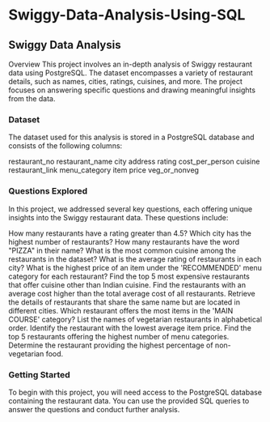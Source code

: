# Swiggy-Data-Analysis-Using-SQL


## Swiggy Data Analysis
Overview
This project involves an in-depth analysis of Swiggy restaurant data using PostgreSQL. The dataset encompasses a variety of restaurant details, such as names, cities, ratings, cuisines, and more. The project focuses on answering specific questions and drawing meaningful insights from the data.

### Dataset
The dataset used for this analysis is stored in a PostgreSQL database and consists of the following columns:

restaurant_no
restaurant_name
city
address
rating
cost_per_person
cuisine
restaurant_link
menu_category
item
price
veg_or_nonveg


### Questions Explored
In this project, we addressed several key questions, each offering unique insights into the Swiggy restaurant data. These questions include:

How many restaurants have a rating greater than 4.5?
Which city has the highest number of restaurants?
How many restaurants have the word "PIZZA" in their name?
What is the most common cuisine among the restaurants in the dataset?
What is the average rating of restaurants in each city?
What is the highest price of an item under the 'RECOMMENDED' menu category for each restaurant?
Find the top 5 most expensive restaurants that offer cuisine other than Indian cuisine.
Find the restaurants with an average cost higher than the total average cost of all restaurants.
Retrieve the details of restaurants that share the same name but are located in different cities.
Which restaurant offers the most items in the 'MAIN COURSE' category?
List the names of vegetarian restaurants in alphabetical order.
Identify the restaurant with the lowest average item price.
Find the top 5 restaurants offering the highest number of menu categories.
Determine the restaurant providing the highest percentage of non-vegetarian food.


### Getting Started
To begin with this project, you will need access to the PostgreSQL database containing the restaurant data. You can use the provided SQL queries to answer the questions and conduct further analysis.
